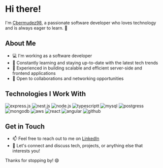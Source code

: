 # Hi there!

I'm [Cbermudez98](https://github.com/Cbermudez98), a passionate software developer who loves technology and is always eager to learn. 🚀

## About Me
- 💻 I'm working as a software developer
- 🌱 Constantly learning and staying up-to-date with the latest tech trends
- 🧰 Experienced in building scalable and efficient server-side and frontend applications
- 🤝 Open to collaborations and networking opportunities

## Technologies I Work With
![express.js](https://github.com/Cbermudez98/Cbermudez98/assets/54110212/9c200782-56bc-4ecb-95b6-c97abb008acc) ![nest.js](https://github.com/Cbermudez98/Cbermudez98/assets/54110212/f4c23049-1209-4aa1-b301-2cd80144b5cb) ![node.js](https://github.com/Cbermudez98/Cbermudez98/assets/54110212/fa97a5fd-86ae-4e0d-9ac6-4998882e2d6a) ![typescriptt](https://github.com/Cbermudez98/Cbermudez98/assets/54110212/88c15290-e5e3-4d89-8643-e21c08d66fc9) ![mysql](https://github.com/Cbermudez98/Cbermudez98/assets/54110212/15de2b0d-e6b4-4e0a-9f51-ee1307b265f1) ![postgress](https://github.com/Cbermudez98/Cbermudez98/assets/54110212/c119e431-d1ca-47cf-a5df-08e61df646b5) 
![mongodb](https://github.com/Cbermudez98/Cbermudez98/assets/54110212/a40e14fb-7cd6-4a6a-ba36-0316d100c256) ![aws](https://github.com/Cbermudez98/Cbermudez98/assets/54110212/b25550ea-77c9-420a-82f3-41a24b6ef1fa) ![react](https://github.com/Cbermudez98/Cbermudez98/assets/54110212/5799f75f-ea1a-446f-8f04-f80fea71490f) 
![angular](https://github.com/Cbermudez98/Cbermudez98/assets/54110212/36c21af7-ba7a-4da0-a887-a777bb69e3f5) ![github](https://github.com/Cbermudez98/Cbermudez98/assets/54110212/8510c6d7-f42b-4798-9db9-c31917a83686)










## Get in Touch
- 📫 Feel free to reach out to me on [LinkedIn](https://www.linkedin.com/in/cesar-bermudez-sierra/)
- 💬 Let's connect and discuss tech, projects, or anything else that interests you!

Thanks for stopping by! 😄


